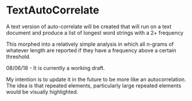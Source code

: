 # TextAutoCorrelate
A text version of auto-correlate will be created that will run on a text document and produce a list of longest word strings with a 2+ frequency

This morphed into a relatively simple analysis in which all n-grams of whatever length are reported if they have a frequency above a certain threshold.

08/06/18 - It is currently a working draft.  

My intention is to update it in the future to be more like an autocorrelation.  The idea is that repeated elements, particularly large repeated elements would be visually highlighted.

